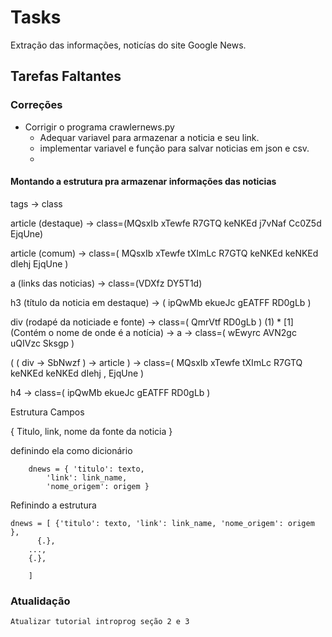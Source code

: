 # Tasks

Extração das informações, noticías do site Google News.

## Tarefas Faltantes

### Correções

* Corrigir o programa crawlernews.py
	- Adequar variavel para armazenar a noticia e seu link.
	- implementar variavel e função para salvar noticias em json e csv.
	- 


#### Montando a estrutura pra armazenar informações das noticias


tags -> class

article (destaque) -> class=(MQsxIb  xTewfe  R7GTQ  keNKEd  j7vNaf  Cc0Z5d EjqUne)

article (comum) -> class=(  MQsxIb xTewfe tXImLc R7GTQ keNKEd keNKEd  dIehj EjqUne ) 

a (links das noticias)  -> class=(VDXfz  DY5T1d)

h3 (título da noticia em destaque) -> ( ipQwMb  ekueJc  gEATFF  RD0gLb )

div (rodapé da noticiade e fonte) -> class=( QmrVtf  RD0gLb ) (1) * 
	[1] (Contém o nome de onde é a notícia) -> a -> class=( wEwyrc  AVN2gc  uQIVzc  Sksgp ) 

( ( div -> SbNwzf ) -> article ) -> class=( MQsxIb  xTewfe  tXImLc  R7GTQ  keNKEd  keNKEd   dIehj , EjqUne ) 

h4 -> class=( ipQwMb  ekueJc  gEATFF  RD0gLb )


Estrutura Campos

{ Titulo, link, nome da fonte da noticia }

definindo ela como dicionário

```
	dnews = { 'titulo': texto,
		'link': link_name,
		'nome_origem': origem }

```

Refinindo a estrutura

```
dnews = [ {'titulo': texto, 'link': link_name, 'nome_origem': origem },
	  {.},
	...,
	{.},

	]
```


### Atualidação

	Atualizar tutorial introprog seção 2 e 3

